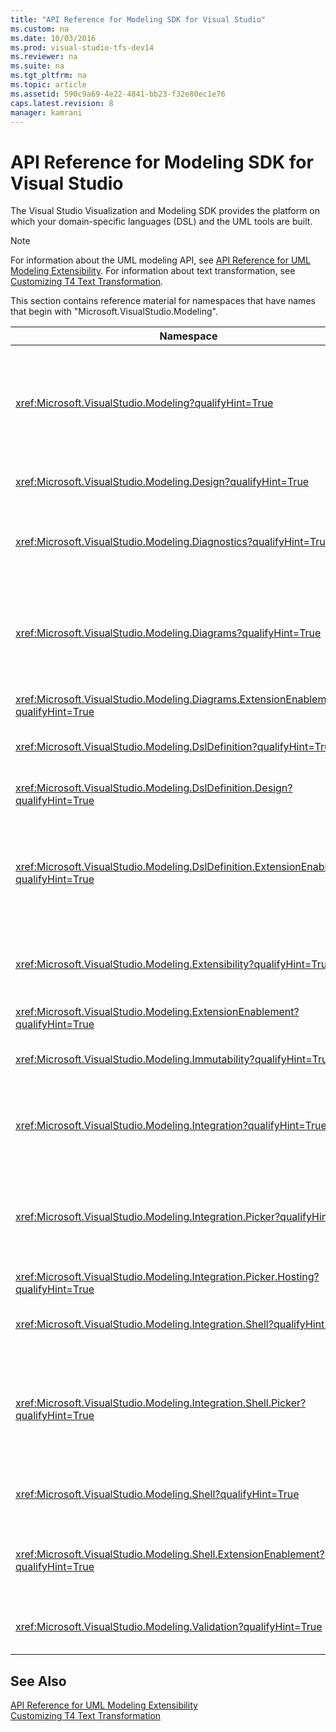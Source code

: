 ```yaml
---
title: "API Reference for Modeling SDK for Visual Studio"
ms.custom: na
ms.date: 10/03/2016
ms.prod: visual-studio-tfs-dev14
ms.reviewer: na
ms.suite: na
ms.tgt_pltfrm: na
ms.topic: article
ms.assetid: 590c9a69-4e22-4841-bb23-f32e80ec1e76
caps.latest.revision: 8
manager: kamrani
---
```

# API Reference for Modeling SDK for Visual Studio
The Visual Studio Visualization and Modeling SDK provides the platform on which your domain-specific languages (DSL) and the UML tools are built.  
  
> [!NOTE]
>  For information about the UML modeling API, see [API Reference for UML Modeling Extensibility](../VS_IDE/API-Reference-for-UML-Modeling-Extensibility.md). For information about text transformation, see [Customizing T4 Text Transformation](../VS_IDE/Customizing-T4-Text-Transformation.md).  
  
 This section contains reference material for namespaces that have names that begin with "Microsoft.VisualStudio.Modeling".  
  
|Namespace|Content|  
|---------------|-------------|  
|<xref:Microsoft.VisualStudio.Modeling?qualifyHint=True>|Classes such as ModelElement, which is the base class of all domain classes that you define in a DSL.|  
|<xref:Microsoft.VisualStudio.Modeling.Design?qualifyHint=True>|Classes that form part of a DSL definition.|  
|<xref:Microsoft.VisualStudio.Modeling.Diagnostics?qualifyHint=True>|The model Store Viewer and performance measurement tools.|  
|<xref:Microsoft.VisualStudio.Modeling.Diagrams?qualifyHint=True>|Classes such as ShapeElement, which is the base class of all shapes that you define in a DSL.|  
|<xref:Microsoft.VisualStudio.Modeling.Diagrams.ExtensionEnablement?qualifyHint=True>|Gesture and Selection methods.|  
|<xref:Microsoft.VisualStudio.Modeling.DslDefinition?qualifyHint=True>|The API of the DSL Definition designer.|  
|<xref:Microsoft.VisualStudio.Modeling.DslDefinition.Design?qualifyHint=True>|Internal classes of the DSL Definition designer.|  
|<xref:Microsoft.VisualStudio.Modeling.DslDefinition.ExtensionEnablement?qualifyHint=True>|Attributes that allow you to extend the DSL designer with commands, gestures and validation.|  
|<xref:Microsoft.VisualStudio.Modeling.Extensibility?qualifyHint=True>|Extension methods for ModelElement that implement DSL Extensibility.|  
|<xref:Microsoft.VisualStudio.Modeling.ExtensionEnablement?qualifyHint=True>|Extensibility attributes|  
|<xref:Microsoft.VisualStudio.Modeling.Immutability?qualifyHint=True>|Lets you make parts of a model read-only.|  
|<xref:Microsoft.VisualStudio.Modeling.Integration?qualifyHint=True>|The Modelbus API, which helps you integrate different models.|  
|<xref:Microsoft.VisualStudio.Modeling.Integration.Picker?qualifyHint=True>|The dialog box that lets users navigate to models and elements to create Modelbus references.|  
|<xref:Microsoft.VisualStudio.Modeling.Integration.Picker.Hosting?qualifyHint=True>|The Picker service.|  
|<xref:Microsoft.VisualStudio.Modeling.Integration.Shell?qualifyHint=True>|Modelbus adapter framework for Visual Studio.|  
|<xref:Microsoft.VisualStudio.Modeling.Integration.Shell.Picker?qualifyHint=True>|The Picker dialog box that lets users navigate to models and elements to create Modelbus references.|  
|<xref:Microsoft.VisualStudio.Modeling.Shell?qualifyHint=True>|The interface between DSLs and Visual Studio.|  
|<xref:Microsoft.VisualStudio.Modeling.Shell.ExtensionEnablement?qualifyHint=True>|Lets you define shortcut (context) menu commands.|  
|<xref:Microsoft.VisualStudio.Modeling.Validation?qualifyHint=True>|Lets you define validation constraints.|  
  
## See Also  
 [API Reference for UML Modeling Extensibility](../VS_IDE/API-Reference-for-UML-Modeling-Extensibility.md)   
 [Customizing T4 Text Transformation](../VS_IDE/Customizing-T4-Text-Transformation.md)